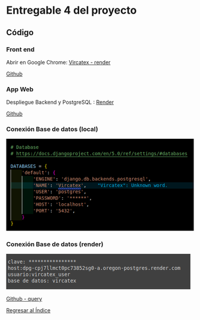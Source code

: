 # Entregable 4 del proyecto
## Código

### Front end
Abrir en Google Chrome: [Vircatex - render](https://sistema-web-v-f.onrender.com/#/acabados/lotes) 

[Github]() 


### App Web
Despliegue Backend y PostgreSQL : [Render](https://render.com/)

[Github]() 

### Conexión Base de datos (local)
![db](../Entregable%203/db.png)

### Conexión Base de datos (render)
![db](postgres-render.png)

[Github - query]() 

[Regresar al Índice](./indice.md)
